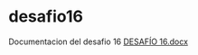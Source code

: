 # desafio16
Documentacion del desafio 16
[DESAFÍO 16.docx](https://github.com/user-attachments/files/16241516/DESAFIO.16.docx)
